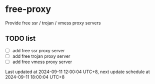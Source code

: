 
# free-proxy
Provide free ssr / trojan / vmess proxy servers


## TODO list
- [ ] add free ssr proxy server
- [ ] add free trojan proxy server
- [ ] add free vmess proxy server

Last updated at 2024-09-11 12:00:04 UTC+8, next update schedule at 2024-09-11 18:00:04 UTC+8


